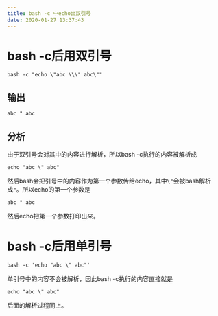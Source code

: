 ```yaml
---
title: bash -c 中echo出双引号
date: 2020-01-27 13:37:43
---
```


# bash -c后用双引号
```shell
bash -c "echo \"abc \\\" abc\""
```
## 输出
```
abc " abc
```
## 分析
由于双引号会对其中的内容进行解析，所以bash -c执行的内容被解析成
```
echo "abc \" abc"
```
然后bash会把引号中的内容作为第一个参数传给echo，其中`\"`会被bash解析成`"`。所以echo的第一个参数是
```
abc " abc
```
然后echo把第一个参数打印出来。

# bash -c后用单引号
```shell
bash -c 'echo "abc \" abc"'
```
单引号中的内容不会被解析，因此bash -c执行的内容直接就是
```
echo "abc \" abc"
```
后面的解析过程同上。

